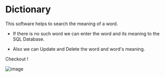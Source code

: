 # Dictionary

This software helps to search the meaning of a word.

* If there is no such word we can enter the word and its meaning to the SQL Database.

* Also we can Update and Delete the word and word's meaning.

Checkout !

![image](https://user-images.githubusercontent.com/89939823/235763517-496db581-28bf-4d18-a081-4bc5a05fdfb0.png)
